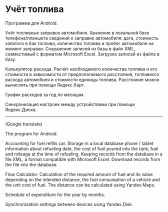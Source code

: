 ﻿# Учёт топлива
Программа для Android.

Учёт топливных заправок автомобиля.
Хранение в локальной базе телефона/планшета сведений о заправке автомобиля: дата, стоимость залитого в бак топлива, количество топлива и пробег автомобиля на момент заправки.
Сохранение записей из базы в файл XML, совместимый с форматом Microsoft Excel. Загрузка записей из файла в базу.

Калькулятор расхода.
Расчёт необходимого количества топлива и его стоимости в зависимости от предполагаемого расстояния, топливного расхода автомобиля и стоимости единицы топлива.
Расстояние можно вычислять при помощи Яндекс.Карт.

График расходов за год по месяцам.

Синхронизация настроек между устройствами при помощи Яндекс.Диска.

------------------------------------------------------------
(Google translate)

The program for Android.

Accounting for fuel refills car.
Storage in a local database phone / tablet information about refueling date, the cost of fuel poured into the tank, fuel and mileage at the time of refueling.
Keeping records from the database in a file XML, a format compatible with Microsoft Excel. Download records from the file into the database.

Flow Calculator.
Calculation of the required amount of fuel and its value depending on the intended distance, the fuel consumption of a vehicle and the unit cost of fuel.
The distance can be calculated using Yandex.Maps.

Schedule of expenditure for the year by months.

Synchronization settings between devices using Yandex.Disk.
